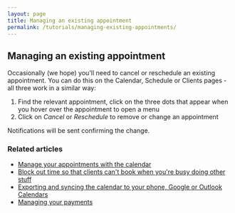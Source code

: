 ```yaml
---
layout: page
title: Managing an existing appointment
permalink: /tutorials/managing-existing-appointments/
---
```


## Managing an existing appointment

Occasionally (we hope) you'll need to cancel or reschedule an existing appointment. You can do this on the Calendar, Schedule or Clients pages - all three work in a similar way:

1. Find the relevant appointment, click on the three dots that appear when you hover over the appointment to open a menu
2. Click on *Cancel* or *Reschedule* to remove or change an appointment

Notifications will be sent confirming the change.

### Related articles

* [Manage your appointments with the calendar](manage-your-events-with-the-calendar.html)
* [Block out time so that clients can't book when you're busy doing other stuff](block-time)
* [Exporting and syncing the calendar to your phone, Google or Outlook Calendars](exporting-and-syncing-the-calendar)
* [Managing your payments](managing-your-payments)
